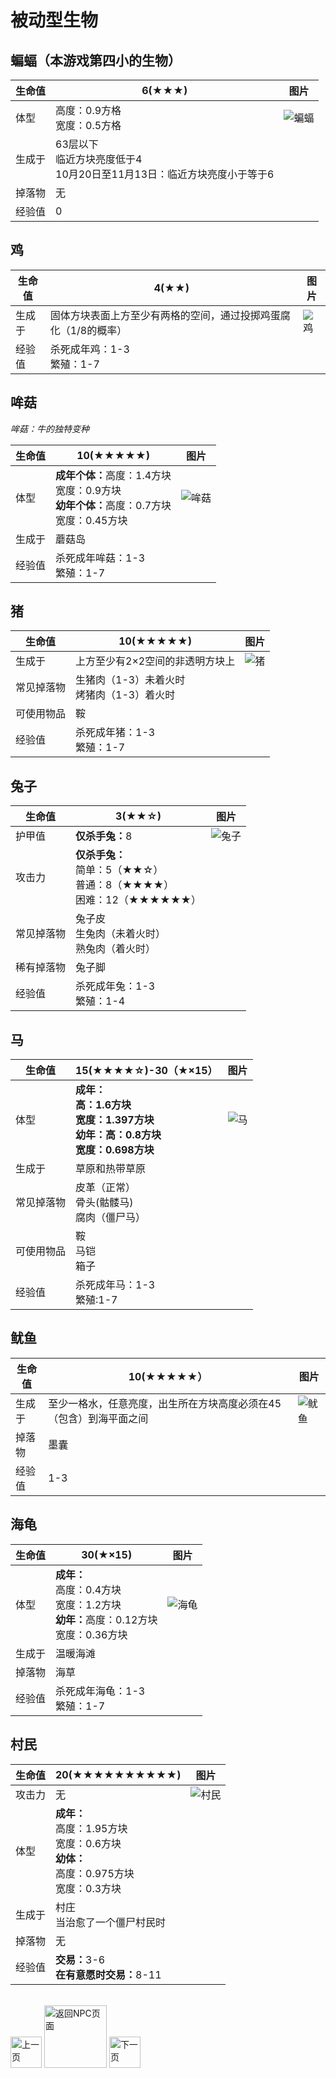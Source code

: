 # 被动型生物
## 蝙蝠（本游戏第四小的生物）

生命值 | 6(★★★) | 图片
-- | -- | -- 
体型 | 高度：0.9方格<br />宽度：0.5方格 | ![蝙蝠](./img/Bat.gif)
生成于 | 63层以下<br />临近方块亮度低于4<br />10月20日至11月13日：临近方块亮度小于等于6
掉落物 | 无
经验值 | 0

## 鸡

生命值 | 4(★★) | 图片
-- | -- | -- 
生成于 | 固体方块表面上方至少有两格的空间，通过投掷鸡蛋腐化（1/8的概率） | ![鸡](./img/150px-Baby_Chicken.png)
经验值 | 杀死成年鸡：1-3<br />繁殖：1-7<br />

## 哞菇
<i>哞菇：牛的独特变种</i>

生命值 | 10(★★★★★) | 图片
-- | -- | --
体型 | <b>成年个体：</b>高度：1.4方块<br />宽度：0.9方块<br /><b>幼年个体：</b>高度：0.7方块<br />宽度：0.45方块 | ![哞菇](./img/225px-Mooshroom.png)
生成于 | 蘑菇岛
经验值 | 杀死成年哞菇：1-3<br />繁殖：1-7

## 猪

生命值 | 10(★★★★★) | 图片
-- | -- | --
生成于 | 上方至少有2×2空间的非透明方块上 | ![猪](./img/149px-Baby_Pig.png)
常见掉落物 | 生猪肉（1-3）未着火时<br />烤猪肉（1-3）着火时
可使用物品 | 鞍
经验值 | 杀死成年猪：1-3<br />繁殖：1-7

## 兔子

生命值 | 3(★★☆) | 图片
-- | -- | --
护甲值 | <b>仅杀手兔：</b>8 | ![兔子](./img/120px-Sand_Baby_Rabbit.png)
攻击力 | <b>仅杀手兔：</b><br />简单：5（★★☆）<br />普通：8（★★★★）<br />困难：12（★★★★★★）
常见掉落物 | 兔子皮<br />生兔肉（未着火时）<br />熟兔肉（着火时）
稀有掉落物 | 兔子脚
经验值 | 杀死成年兔：1-3<br />繁殖：1-4

## 马

生命值 | 15(★★★★☆)-30（★×15） | 图片
-- | -- | --
体型 | <b>成年：<br />高：1.6方块<br />宽度：1.397方块<br /><b>幼年：</b>高：0.8方块<br />宽度：0.698方块 | ![马](./img/300px-Skeletonhorse.png)
生成于 | 草原和热带草原
常见掉落物 | 皮革（正常）<br />骨头(骷髅马)<br />腐肉（僵尸马）
可使用物品 | 鞍<br />马铠<br />箱子
经验值 | 杀死成年马：1-3<br />繁殖:1-7

## 鱿鱼

生命值 | 10(★★★★★） | 图片
-- | -- | --
生成于 | 至少一格水，任意亮度，出生所在方块高度必须在45（包含）到海平面之间 | ![鱿鱼](./img/225px-Squid.png)
掉落物 | 墨囊
经验值 | 1-3

## 海龟

生命值 | 30(★×15) | 图片
-- | -- | -- 
体型 | <b>成年：</b><br />高度：0.4方块<br />宽度：1.2方块<br /><b>幼年：</b>高度：0.12方块<br />宽度：0.36方块 | ![海龟](./img/360px-Turtle.png)
生成于 | 温暖海滩
掉落物 | 海草
经验值 | 杀死成年海龟：1-3<br />繁殖：1-7

## 村民

生命值 | 20(★★★★★★★★★★) | 图片
-- | -- | --
攻击力 | 无 | ![村民](./img/204px-Librarian_villager.png)
体型 | <b>成年：</b><br />高度：1.95方块<br />宽度：0.6方块<br /><b>幼体：</b><br />高度：0.975方块<br />宽度：0.3方块
生成于 | 村庄<br />当治愈了一个僵尸村民时
掉落物 | 无
经验值 | <b>交易：</b>3-6<br /><b>在有意愿时交易：</b>8-11

<br />

<div class="align-justify">

<div style="display: inline-block;">
<a href="./introduce/NPC_kexun.html">
    <img src="./img/qianfan2.png" alt="上一页" title="上一页" width="50">
</a>
</div>

<div style="display: inline-block;">
<a href="./introduce/major.html">
    <img src="./img/huizhuye2.png" alt="返回NPC页面" title="返回NPC页面" width="100">
</a>
</div>

<div style="display: inline-block;">
<a onclick="return alert('您已经在最后一页了哦！');" href="javascript:;">
    <img src="./img/fanye2.png" alt="下一页" title="下一页" width="50">
</a>
</div>

</div>

